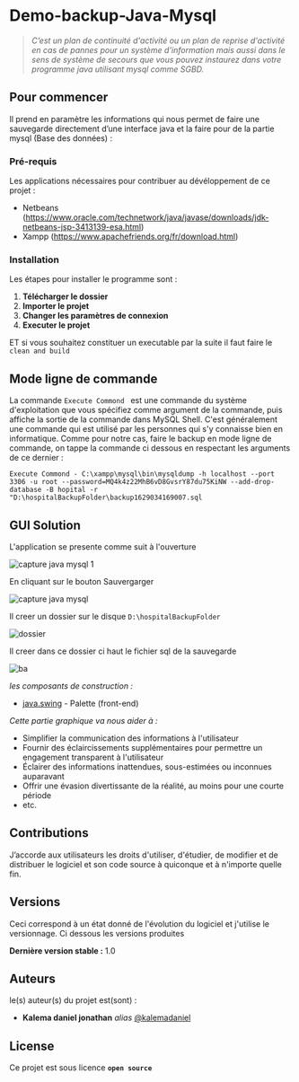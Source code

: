 
# Demo-backup-Java-Mysql

  >*C’est un plan de continuité d'activité ou un plan de reprise d'activité en cas de pannes pour un système d’information mais aussi dans le sens de système de secours que vous pouvez instaurez dans votre programme java utilisant mysql comme SGBD.* 

## Pour commencer

Il prend en paramètre les informations qui nous permet de faire une sauvegarde directement d’une interface java et la faire pour de la partie mysql (Base des données) :

### Pré-requis

Les applications nécessaires pour contribuer au dévéloppement de ce projet :

- Netbeans (https://www.oracle.com/technetwork/java/javase/downloads/jdk-netbeans-jsp-3413139-esa.html)
- Xampp (https://www.apachefriends.org/fr/download.html)

### Installation

Les étapes pour installer le programme sont :
1. **Télécharger le dossier**
2. **Importer le projet**
3. **Changer les paramètres de connexion**
4. **Executer le projet**

ET si vous souhaitez constituer un executable par la suite il faut faire le ``clean and build ``

## Mode ligne de commande

La commande ``Execute Commond `` est une  commande du système d'exploitation que vous spécifiez comme argument de la commande, puis affiche la sortie de la commande dans MySQL Shell. C'est généralement une commande qui est utilisé par les personnes qui s'y connaisse bien en informatique.
Comme pour notre cas, faire le backup en mode ligne de commande, on tappe la commande ci dessous en respectant les arguments de ce dernier :

``Execute Commond - C:\xampp\mysql\bin\mysqldump -h localhost --port 3306 -u root --password=MQ4k4z22MhB6vD8GvsrY87du75KiNW --add-drop-database -B hopital -r "D:\hospitalBackupFolder\backup1629034169007.sql``

## GUI Solution

L'application se presente comme suit à l'ouverture

![capture java mysql 1](https://user-images.githubusercontent.com/51014164/131240155-1a427d72-64f6-411d-a24e-e226da4ba761.JPG)


En cliquant sur le bouton Sauvergarger

 ![capture java mysql](https://user-images.githubusercontent.com/51014164/129480657-d91d9042-2d30-48a6-aa6d-91a1f739cc50.JPG)

Il creer un dossier sur le disque ``D:\hospitalBackupFolder``

![dossier](https://user-images.githubusercontent.com/51014164/130316035-34838e06-5161-4ba9-bfa5-554966bbfb95.JPG)

Il creer dans ce dossier ci haut le fichier sql de la sauvegarde

![ba](https://user-images.githubusercontent.com/51014164/130316110-26c27896-0723-4760-bb1f-01a00426032c.JPG)

_les composants de construction :_
* [java.swing](https://www.javatpoint.com/java-swing) - Palette (front-end)


_Cette partie graphique va nous aider à :_

- Simplifier la communication des informations à l'utilisateur
- Fournir des éclaircissements supplémentaires pour permettre un engagement transparent à l'utilisateur
- Éclairer des informations inattendues, sous-estimées ou inconnues auparavant
- Offrir une évasion divertissante de la réalité, au moins pour une courte période
- etc.

## Contributions

J’accorde aux utilisateurs les droits d'utiliser, d'étudier, de modifier et de distribuer le logiciel et son code source à quiconque et à n'importe quelle fin.

## Versions

Ceci correspond à un état donné de l'évolution du logiciel et j'utilise le versionnage. Ci dessous les versions produites

**Dernière version stable :** 1.0

## Auteurs
le(s) auteur(s) du projet est(sont) :
* **Kalema daniel jonathan** _alias_ [@kalemadaniel](https://github.com/kalemadaniel)

## License

Ce projet est sous licence **``open source``** 
